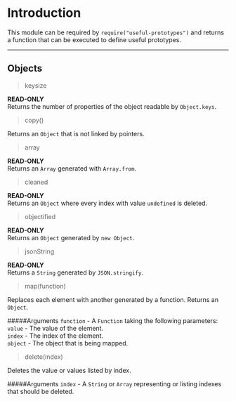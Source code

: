 Introduction
===================


This module can be required by `require("useful-prototypes")` and returns a function that can be executed to define useful prototypes.

----------


Objects
-------------

> keysize

**READ-ONLY**  
Returns the number of properties of the object readable by `Object.keys`.

> copy()

Returns an `Object` that is not linked by pointers.

> array

**READ-ONLY**  
Returns an `Array` generated with `Array.from`.

> cleaned

**READ-ONLY**  
Returns an `Object` where every index with value `undefined` is deleted.

> objectified

**READ-ONLY**  
Returns an `Object` generated by `new Object`.

> jsonString

**READ-ONLY**  
Returns a `String` generated by `JSON.stringify`.

> map(function)

Replaces each element with another generated by a function. Returns an `Object`.

#####Arguments
`function` - A `Function` taking the following parameters:  
	`value` - The value of the element.  
	`index` - The index of the element.  
	`object` - The object that is being mapped.  

> delete(index)

Deletes the value or values listed by index.

#####Arguments
`index` - A `String` or `Array` representing or listing indexes that should be deleted.
